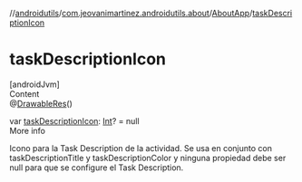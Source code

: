 //[androidutils](../../index.md)/[com.jeovanimartinez.androidutils.about](../index.md)/[AboutApp](index.md)/[taskDescriptionIcon](task-description-icon.md)



# taskDescriptionIcon  
[androidJvm]  
Content  
@[DrawableRes](https://developer.android.com/reference/kotlin/androidx/annotation/DrawableRes.html)()  
  
var [taskDescriptionIcon](task-description-icon.md): [Int](https://kotlinlang.org/api/latest/jvm/stdlib/kotlin/-int/index.html)? = null  
More info  


Icono para la Task Description de la actividad. Se usa en conjunto con taskDescriptionTitle y taskDescriptionColor y ninguna propiedad debe ser null para que se configure el Task Description.

  



